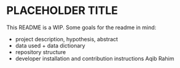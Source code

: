 # PLACEHOLDER TITLE

This README is a WIP. Some goals for the readme in mind:

- project description, hypothesis, abstract
- data used + data dictionary
- repository structure
- developer installation and contribution instructions
Aqib Rahim

